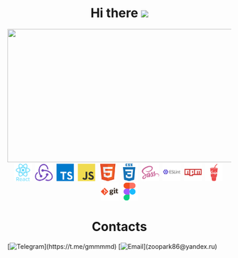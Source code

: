 <h1 align="center">
   Hi there
   <img src="https://media.giphy.com/media/hvRJCLFzcasrR4ia7z/giphy.gif" width="30px"/>
</h1>
<div align="center">
  <img src="https://media.giphy.com/media/dWesBcTLavkZuG35MI/giphy.gif" width="600" height="300"/>
</div>

<div align="center">
  <img src="https://github.com/devicons/devicon/blob/master/icons/react/react-original-wordmark.svg" title="React" alt="React" width="40" height="40"/>&nbsp;
  <img src="https://github.com/devicons/devicon/blob/master/icons/redux/redux-original.svg" title="Redux" alt="Redux " width="40" height="40"/>&nbsp;
  <img src="https://github.com/devicons/devicon/blob/master/icons/typescript/typescript-original.svg" title="TS" alt="TS " width="40" height="40"/>&nbsp;
  <img src="https://github.com/devicons/devicon/blob/master/icons/javascript/javascript-original.svg" title="JavaScript" alt="JavaScript" width="40" height="40"/>&nbsp;
  <img src="https://github.com/devicons/devicon/blob/master/icons/html5/html5-original.svg" title="HTML5" alt="HTML" width="40" height="40"/>&nbsp;
  <img src="https://github.com/devicons/devicon/blob/master/icons/css3/css3-plain-wordmark.svg"  title="CSS3" alt="CSS" width="40" height="40"/>&nbsp;
  <img src="https://github.com/devicons/devicon/blob/master/icons/sass/sass-original.svg"  title="SASS" alt="SASS" width="40" height="40"/>&nbsp;
   <img src="https://github.com/devicons/devicon/blob/master/icons/eslint/eslint-original-wordmark.svg" title="Eslint" alt="Eslint " width="40" height="40"/>&nbsp;
  <img src="https://github.com/devicons/devicon/blob/master/icons/npm/npm-original-wordmark.svg"  title="NPM" alt="NPM" width="40" height="40"/>&nbsp;
  <img src="https://github.com/devicons/devicon/blob/master/icons/gulp/gulp-plain.svg"  title="Gulp" alt="Gulp" width="40" height="40"/>&nbsp;
  <img src="https://github.com/devicons/devicon/blob/master/icons/git/git-original-wordmark.svg" title="Git" **alt="Git" width="40" height="40"/>
  <img src="https://github.com/devicons/devicon/blob/master/icons/figma/figma-original.svg" title="Figma" **alt="Figma" width="40" height="40"/>
</div>

<h1 align="center">
   Contacts
</h1>
[<img width="22px" alt="Telegram" src="https://simpleicons.org/icons/telegram.svg" />](https://t.me/gmmmmd)
[<img width="22px" alt="Email" src="https://simpleicons.org/icons/gmail.svg" />](zoopark86@yandex.ru)

